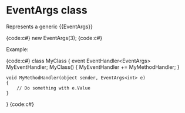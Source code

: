# EventArgs class
Represents a generic {{EventArgs}}

{code:c#}
new EventArgs<int>(3);
{code:c#}

Example:

{code:c#}
class MyClass
{
    event EventHandler<EventArgs<int>> MyEventHandler;
    MyClass()
    {
        MyEventHandler += MyMethodHandler;
    }

    void MyMethodHandler(object sender, EventArgs<int> e)
    {
        // Do something with e.Value
    }
}
{code:c#}